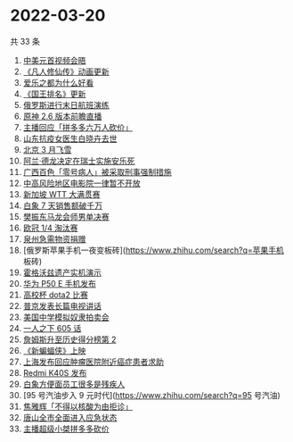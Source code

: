 # 2022-03-20

共 33 条

<!-- BEGIN -->
<!-- 最后更新时间 Sun Mar 20 2022 18:10:16 GMT+0800 (China Standard Time) -->

1. [中美元首视频会晤](https://www.zhihu.com/search?q=中美元首会晤)
1. [《凡人修仙传》动画更新](https://www.zhihu.com/search?q=凡人修仙传)
1. [爱乐之都为什么好看](https://www.zhihu.com/search?q=爱乐之都)
1. [《国王排名》更新](https://www.zhihu.com/search?q=国王排名)
1. [俄罗斯进行末日航班演练](https://www.zhihu.com/search?q=俄外派特种专机)
1. [原神 2.6 版本前瞻直播](https://www.zhihu.com/search?q=原神)
1. [主播回应「拼多多六万人砍价」](https://www.zhihu.com/search?q=主播拼多多砍价)
1. [山东抗疫女医生白晓卉去世](https://www.zhihu.com/search?q=白晓卉)
1. [北京 3 月飞雪](https://www.zhihu.com/search?q=北京下雪)
1. [阿兰·德龙决定在瑞士实施安乐死](https://www.zhihu.com/search?q=阿兰德龙安乐死)
1. [广西百色「零号病人」被采取刑事强制措施](https://www.zhihu.com/search?q=百色零号病人)
1. [中高风险地区电影院一律暂不开放](https://www.zhihu.com/search?q=国家电影局发文)
1. [新加坡 WTT 大满贯赛](https://www.zhihu.com/search?q=新加坡大满贯赛)
1. [白象 7 天销售额破千万](https://www.zhihu.com/search?q=白象销售额)
1. [樊振东马龙会师男单决赛](https://www.zhihu.com/search?q=樊振东)
1. [欧冠 1/4 淘汰赛](https://www.zhihu.com/search?q=欧冠淘汰赛)
1. [泉州急需物资捐赠](https://www.zhihu.com/search?q=泉州疫情)
1. [俄罗斯苹果手机一夜变板砖](https://www.zhihu.com/search?q=苹果手机 板砖)
1. [霍格沃兹遗产实机演示](https://www.zhihu.com/search?q=霍格沃兹遗产)
1. [华为 P50 E 手机发布](https://www.zhihu.com/search?q=华为P50E)
1. [高校杯 dota2 比赛](https://www.zhihu.com/search?q=dota2)
1. [普京发表长篇电视讲话](https://www.zhihu.com/search?q=普京长篇电视讲话)
1. [美国中学模拟奴隶拍卖会](https://www.zhihu.com/search?q=模拟奴隶拍卖会)
1. [一人之下 605 话](https://www.zhihu.com/search?q=一人之下)
1. [詹姆斯升至历史得分榜第 2](https://www.zhihu.com/search?q=詹姆斯总得分)
1. [《新蝙蝠侠》上映](https://www.zhihu.com/search?q=新蝙蝠侠)
1. [上海发布回应肿瘤医院附近癌症患者求助](https://www.zhihu.com/search?q=上海发布回应癌症患者求助)
1. [Redmi K40S 发布](https://www.zhihu.com/search?q=红米K40S)
1. [白象方便面员工很多是残疾人](https://www.zhihu.com/search?q=白象)
1. [95 号汽油步入 9 元时代](https://www.zhihu.com/search?q=95 号汽油)
1. [焦雅辉「不得以核酸为由拒诊」](https://www.zhihu.com/search?q=不得以核酸为由拒诊)
1. [唐山全市全面进入应急状态](https://www.zhihu.com/search?q=唐山进入应急状态)
1. [主播超级小桀拼多多砍价](https://www.zhihu.com/search?q=斗鱼主播拼多多砍价)

<!-- END -->
